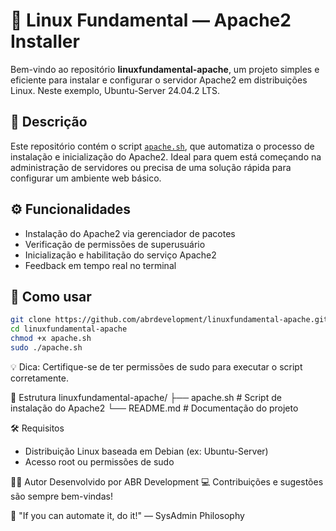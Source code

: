 # 🐧 Linux Fundamental — Apache2 Installer
Bem-vindo ao repositório **linuxfundamental-apache**, um projeto simples e eficiente para instalar e configurar o servidor Apache2 em distribuições Linux. Neste exemplo, Ubuntu-Server 24.04.2 LTS.

## 📜 Descrição
Este repositório contém o script [`apache.sh`](https://github.com/abrdevelopment/linuxfundamental-apache/blob/main/apache.sh), que automatiza o processo de instalação e inicialização do Apache2.
Ideal para quem está começando na administração de servidores ou precisa de uma solução rápida para configurar um ambiente web básico.

## ⚙️ Funcionalidades
- Instalação do Apache2 via gerenciador de pacotes
- Verificação de permissões de superusuário
- Inicialização e habilitação do serviço Apache2
- Feedback em tempo real no terminal

## 🚀 Como usar
```bash
git clone https://github.com/abrdevelopment/linuxfundamental-apache.git
cd linuxfundamental-apache
chmod +x apache.sh
sudo ./apache.sh
```
💡 Dica: Certifique-se de ter permissões de sudo para executar o script corretamente.

📂 Estrutura
linuxfundamental-apache/
├── apache.sh      # Script de instalação do Apache2
└── README.md      # Documentação do projeto

🛠 Requisitos
- Distribuição Linux baseada em Debian (ex: Ubuntu-Server)
- Acesso root ou permissões de sudo

🧑‍💻 Autor
Desenvolvido por ABR Development 💻 Contribuições e sugestões são sempre bem-vindas!

🗽 "If you can automate it, do it!" — SysAdmin Philosophy
